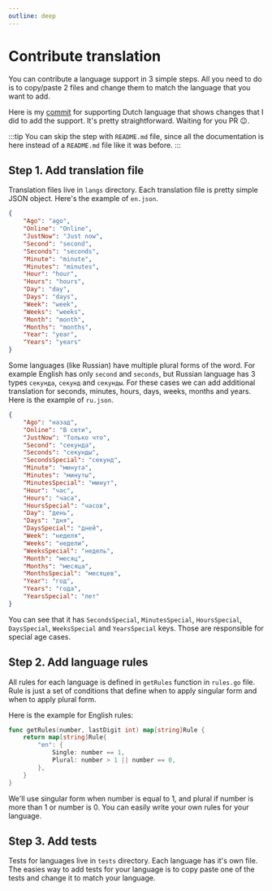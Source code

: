 ```yaml
---
outline: deep
---
```


# Contribute translation
You can contribute a language support in 3 simple steps. All you need to do is to copy/paste 2 files and change them to match the language that you want to add.

Here is my [commit](https://github.com/SerhiiCho/timeago/commit/c1ee0429b540f1cce5eb61b6a3441022d9cb43e7) for supporting Dutch language that shows changes that I did to add the support. It's pretty straightforward. Waiting for you PR 😉.

:::tip
You can skip the step with `README.md` file, since all the documentation is here instead of a `README.md` file like it was before.
:::

## Step 1. Add translation file
Translation files live in `langs` directory. Each translation file is pretty simple JSON object. Here's the example of `en.json`.

```json
{
    "Ago": "ago",
    "Online": "Online",
    "JustNow": "Just now",
    "Second": "second",
    "Seconds": "seconds",
    "Minute": "minute",
    "Minutes": "minutes",
    "Hour": "hour",
    "Hours": "hours",
    "Day": "day",
    "Days": "days",
    "Week": "week",
    "Weeks": "weeks",
    "Month": "month",
    "Months": "months",
    "Year": "year",
    "Years": "years"
}
```

Some languages (like Russian) have multiple plural forms of the word. For example English has only `second` and `seconds`, but Russian language has 3 types `секунда`, `секунд` and `секунды`. For these cases we can add additional translation for seconds, minutes, hours, days, weeks, months and years. Here is the example of `ru.json`.

```json
{
    "Ago": "назад",
    "Online": "В сети",
    "JustNow": "Только что",
    "Second": "секунда",
    "Seconds": "секунды",
    "SecondsSpecial": "секунд",
    "Minute": "минута",
    "Minutes": "минуты",
    "MinutesSpecial": "минут",
    "Hour": "час",
    "Hours": "часа",
    "HoursSpecial": "часов",
    "Day": "день",
    "Days": "дня",
    "DaysSpecial": "дней",
    "Week": "неделя",
    "Weeks": "недели",
    "WeeksSpecial": "недель",
    "Month": "месяц",
    "Months": "месяца",
    "MonthsSpecial": "месяцев",
    "Year": "год",
    "Years": "года",
    "YearsSpecial": "лет"
}
```

You can see that it has `SecondsSpecial`, `MinutesSpecial`, `HoursSpecial`, `DaysSpecial`, `WeeksSpecial` and `YearsSpecial` keys. Those are responsible for special age cases.

## Step 2. Add language rules
All rules for each language is defined in `getRules` function in `rules.go` file. Rule is just a set of conditions that define when to apply singular form and when to apply plural form.

Here is the example for English rules:

```go
func getRules(number, lastDigit int) map[string]Rule {
	return map[string]Rule{
		"en": {
			Single: number == 1,
			Plural: number > 1 || number == 0,
		},
	}
}
```

We'll use singular form when number is equal to 1, and plural if number is more than 1 or number is 0. You can easily write your own rules for your language.

## Step 3. Add tests
Tests for languages live in `tests` directory. Each language has it's own file. The easies way to add tests for your language is to copy paste one of the tests and change it to match your language.